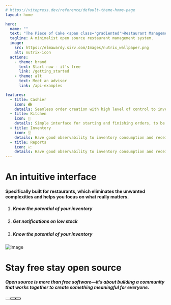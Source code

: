 ```yaml
---
# https://vitepress.dev/reference/default-theme-home-page
layout: home

hero:
  name: ""
  text: "The Piece of Cake <span class='gradiented'>Restaurant Management System</span>"
  tagline: A minimalist open source restaurant management system.
  image:
    src: https://elmawardy.sirv.com/Images/nutrix_wallpaper.png
    alt: nutrix-icon
  actions:
    - theme: brand
      text: Start now - it's free
      link: /getting_started
    - theme: alt
      text: Meet an advisor
      link: /api-examples

features:
  - title: Cashier
    icon: 🖨
    details: Seamless order creation with high level of control to inventory consumption.
  - title: Kitchen
    icon: 🍳
    details: Simple interface for starting and finishing orders, to be used by chefs or supervisors
  - title: Inventory
    icon: 🗄️
    details: Have good observability to inventory consumption and receive alerts on low stock.
  - title: Reports
    icon: 📈
    details: Have good observability to inventory consumption and receive alerts on low stock.
---
```


<div class="grid pt-0 mt-7 py-6 px-5" style="background-color:var(--vp-c-bg-soft);border-radius: 12px;">
  <div class="col-12 lg:col-5 lg:pr-6 lg:pt-3">
    <h1>An intuitive <span class="gradiented">interface</span></h1>
    <h4 class="mt-3" style="color:var(--vp-c-text-2)">
      Specifically built for restaurants, which eliminates the unwanted complexities and helps you focus on what really matters.
    </h4>
    <ol>
      <li>
        <h5 style="color: var(--vp-c-text-2);">
          Know the potential of your inventory
        </h5>
      </li>
      <li>
        <h5 style="color: var(--vp-c-text-2);">
          Get notifications on low stock
        </h5>
      </li>
      <li>
        <h5 style="color: var(--vp-c-text-2);">
          Know the potential of your inventory
        </h5>
      </li>
    </ol>
  </div>
  <div class="col-12 lg:col-7 mt-3 lg:mt-0 flex justify-content-center align-items-center">
    <Image src="./assets/cashier.png" alt="Image" preview />
  </div>
</div>

<div class="grid md:p-5 mt-3">
  <div class="col-12 md:col-6">
      <h1>Stay<span class="gradiented"> free</span> stay open source</h1>
      <h5 class="mt-3" style="color:var(--vp-c-text-2)">
          Open source is more than free software—it’s about building a community that works together to create something meaningful for everyone.
      </h5>
  </div>
  <div class="col-12 flex m-0 mt-2 p-0">
    <a href="https://github.com/nutrixpos/">
      <Button style="background-color: var(--vp-c-brand); border-color:var(--vp-c-brand);color:var(--vp-button-brand-text)" rounded label="Contribute" icon="pi pi-github" size="small" class="mx-1"/>
    </a>
    <a href="https://t.me/nutrixpos">
      <Button style="color:#3390EC;background-color:white;" severity="secondary" rounded label="Connect" icon="pi pi-telegram" size="small" class="mx-1"/>
    </a>
    <a href="/sponsor">
      <Button style="color:#F15669;background-color:white;" severity="secondary" rounded label="Sponsor" icon="pi pi-heart" size="small" class="mx-1"/>
    </a>
  </div>
</div>

